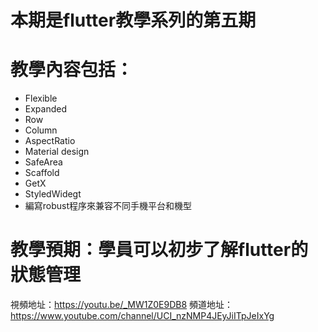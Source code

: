 # 本期是flutter教學系列的第五期

# 教學內容包括：
- Flexible 
- Expanded
- Row
- Column 
- AspectRatio 
- Material design 
- SafeArea 
- Scaffold
- GetX
- StyledWidegt
- 編寫robust程序來兼容不同手機平台和機型
# 教學預期：學員可以初步了解flutter的狀態管理
視頻地址：https://youtu.be/_MW1Z0E9DB8
頻道地址：https://www.youtube.com/channel/UCI_nzNMP4JEyJiITpJeIxYg
